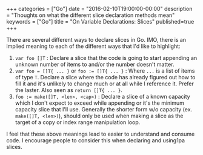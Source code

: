 +++
categories = ["Go"]
date = "2016-02-10T19:00:00-00:00"
description = "Thoughts on what the different slice declaration methods mean"
keywords = ["Go"]
title = "On Variable Declarations: Slices"
published=true
+++

There are several different ways to declare slices in Go. 
IMO, there is an implied meaning to each of the different ways that I'd like to highlight:

1. `var foo []T` : Declare a slice that the code is going to start appending an unknown number of items to and/or the number doesn't matter.
1. `var foo = []T{ ... }` or `foo := []T{ ... }` : Where `...` is a list of items of type `T`. Declare a slice where the code has already figured out how to fill it and it's unlikely to change much or at all while I reference it. Prefer the laster. Also seen as `return []T{ ... }`.
1. `foo := make([]T, <len>, <cap>)` : Declare a slice of a known capacity which I don't expect to exceed while appending or it's the minimum capacity slice that I'll use. Generally the shorter form w/o capacity (ex. `make([]T, <len>)`), should only be used when making a slice as the target of a copy or index range manipulation loop.

I feel that these above meanings lead to easier to understand and consume code. I encourage people to consider this when declaring and using1pa slices.